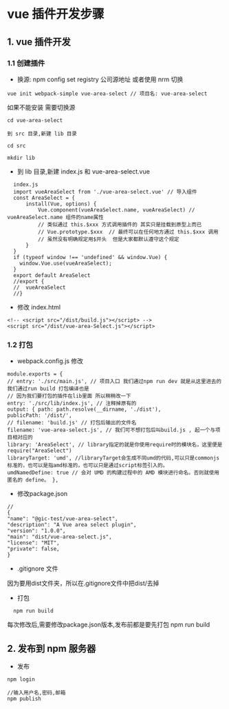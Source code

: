 # vue 插件开发步骤

## 1. vue 插件开发
### 1.1 创建插件
- 换源: npm config set registry 公司源地址 或者使用 nrm 切换

```
vue init webpack-simple vue-area-select // 项目名: vue-area-select
```
如果不能安装 需要切换源
```
cd vue-area-select

到 src 目录,新建 lib 目录

cd src

mkdir lib
```

- 到 lib 目录,新建 index.js 和 vue-area-select.vue
```
  index.js
  import vueAreaSelect from './vue-area-select.vue' // 导入组件
  const AreaSelect = {
      install(Vue, options) {
          Vue.component(vueAreaSelect.name, vueAreaSelect) // vueAreaSelect.name 组件的name属性
          // 类似通过 this.$xxx 方式调用插件的 其实只是挂载到原型上而已
          // Vue.prototype.$xxx  // 最终可以在任何地方通过 this.$xxx 调用
          // 虽然没有明确规定用$开头  但是大家都默认遵守这个规定
      }
  }
  if (typeof window !== 'undefined' && window.Vue) {
    window.Vue.use(vueAreaSelect);
  }
  export default AreaSelect
  //export {
  //  vueAreaSelect
  //}
```

- 修改 index.html
```
<!-- <script src="/dist/build.js"></script> -->
<script src="/dist/vue-area-Select.js"></script>
```
### 1.2 打包

- webpack.config.js 修改
```
module.exports = { 
// entry: './src/main.js', // 项目入口 我们通过npm run dev 就是从这里进去的 我们通过run build 打包编译也是 
// 因为我们要打包的插件在lib里面 所以稍稍改一下 
entry: './src/lib/index.js', // 注释掉原有的 
output: { path: path.resolve(__dirname, './dist'), 
publicPath: '/dist/', 
// filename: 'build.js' // 打包后输出的文件名 
filename: 'vue-area-select.js', // 我们可不想打包后叫build.js , 起一个与项目相对应的 
library: 'AreaSelect', // library指定的就是你使用require时的模块名，这里便是require("AreaSelect") 
libraryTarget: 'umd', //libraryTarget会生成不同umd的代码,可以只是commonjs标准的，也可以是指amd标准的，也可以只是通过script标签引入的。 
umdNamedDefine: true // 会对 UMD 的构建过程中的 AMD 模块进行命名。否则就使用匿名的 define。 },
```

- 修改package.json
```
//
{
"name": "@gic-test/vue-area-select",
"description": "A Vue area select plugin",
"version": "1.0.0",
"main": "dist/vue-area-select.js",
"license": "MIT",
"private": false,
}
```

- .gitignore 文件

因为要用dist文件夹，所以在.gitignore文件中把dist/去掉

- 打包
```
  npm run build
```
每次修改后,需要修改package.json版本,发布前都是要先打包 npm run build

## 2. 发布到 npm 服务器

- 发布
```
npm login 

//输入用户名,密码,邮箱
npm publish

```
